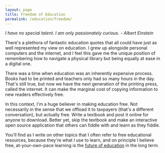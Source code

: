 ```yaml
---
layout: page
title: Freedom of Education
permalink: /education/freedom/
---
```


*I have no special talent. I am only passionately curious. - Albert Einstein*

There's a plethora of fantastic education quotes that all could have just as well represented my view on education.
I grew up alongside personal computers and the internet, and I feel this gave me the unique position of remembering
how to navigate a physical library but being equally at ease in a digital one.

There was a time when education was an inherently expensive process. Books had to be printed and teachers only
had so many hours in the day. That's still true, but now we have the next generation of the printing press, called
the internet. It can make the marginal cost of copying information to new readers effectively free.

In this context, I'm a huge believer in making education free. Not necessarily in the sense that we offload it to taxpayers
(that's a different conversation), but actually free. Write a textbook and post it online for anyone to download.
Better yet, skip the textbook and make an interactive open source application that others can fiddle with and learn 
as they fiddle.

You'll find as I write on other topics that I often refer to free educational resources, because they're what I
use to learn, and on principle I believe free, at-your-own-pace learning is the 
[future of education](https://www.khanacademy.org/about/impact) in the long term.